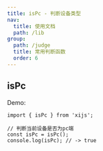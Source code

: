 ```yaml
---
title: isPc - 判断设备类型
nav:
  title: 使用文档
  path: /lib
group:
  path: /judge
  title: 常用判断函数
  order: 6
---
```


## isPc

Demo:

```tsx | pure
import { isPc } from 'xijs';

// 判断当前设备是否为pc端
const isPc = isPc();
console.log(isPc); // -> true
```
